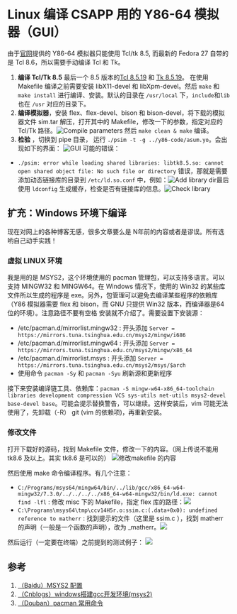 # Linux 编译 CSAPP 用的 Y86-64 模拟器（GUI）
由于[官网](https://csapp.cs.cmu.edu/3e/labs.html)提供的 Y86-64 模拟器只能使用 Tcl/tk 8.5, 而最新的 Fedora 27 自带的是 Tcl 8.6，所以需要手动编译 Tcl 和 Tk。
1. **编译 Tcl/Tk 8.5** 最后一个 8.5 版本的[Tcl 8.5.19](ftp://ftp.tcl.tk/pub/tcl/tcl8_5/tcl8519-src.zip) 和 [Tk 8.5.19](ftp://ftp.tcl.tk/pub/tcl/tcl8_5/tk8519-src.zip)。
在使用 Makefile 编译之前需要安装 libX11-devel 和 libXpm-devel。然后 `make` 和 `make install` 进行编译、安装。默认的目录在 `/usr/local` 下，`include`和`lib` 也在 `/usr` 对应的目录下。
2. **编译模拟器**，安装 flex、flex-devel、bison 和 bison-devel，将下载的模拟器文件 sim.tar 解压，打开其中的 Makefile，修改一下的参数，指定对应的 Tcl/Tk 路径。![Compile parameters](https://ddayzzz-blog.oss-cn-shenzhen.aliyuncs.com/articles/memo-system/linux-csapp-y86-compile.png)
然后 `make clean & make` 编译。
3. **检验** ，切换到 pipe 目录， 运行 `./psim -t -g ../y86-code/asum.yo`。会出现如下的界面：
![GUI](https://ddayzzz-blog.oss-cn-shenzhen.aliyuncs.com/articles/memo-system/linux-csapp-y86-compile-gui.png)
可能的错误：
- `./psim: error while loading shared libraries: libtk8.5.so: cannot open shared object file: No such file or directory` 错误，那就是需要添加动态链接库的目录到 `/etc/ld.so.conf` 中，例如：![Add library dir](https://ddayzzz-blog.oss-cn-shenzhen.aliyuncs.com/articles/memo-system/linux-csapp-y86-compile-add-lib.png)最后使用 `ldconfig` 生成缓存，检查是否有链接库的信息。![Check library](https://ddayzzz-blog.oss-cn-shenzhen.aliyuncs.com/articles/memo-system/linux-csapp-y86-compile-check-lib.png)
## 扩充：Windows 环境下编译
现在对网上的各种博客无感，很多文章要么是 N年前的内容或者是谬误。所有选哟自己动手实践！
### 虚拟 LINUX 环境
我是用的是 MSYS2，这个环境使用的 pacman 管理包，可以支持多语言。可以支持 MINGW32 和 MINGW64。在 Windows 情况下，使用的 Win32 的某些库文件所以生成的程序是 exe。另外，包管理可以避免去编译某些程序的依赖库（Y86 模拟器需要 flex 和 bison，而 GNU 只提供 Win32 版本，而编译器是64位的环境）。注意路径不要有空格
安装就不介绍了。需要设置下安装源：
- /etc/pacman.d/mirrorlist.mingw32 : 开头添加 `Server = https://mirrors.tuna.tsinghua.edu.cn/msys2/mingw/i686` 
- /etc/pacman.d/mirrorlist.mingw64 : 开头添加 `Server = https://mirrors.tuna.tsinghua.edu.cn/msys2/mingw/x86_64`
- /etc/pacman.d/mirrorlist.msys : 开头添加 `Server = https://mirrors.tuna.tsinghua.edu.cn/msys2/msys/$arch`
- 使用命令 `pacman -Sy` 和 `pacman -Syu` 刷新源和更新程序

接下来安装编译链工具、依赖库：`pacman -S mingw-w64-x86_64-toolchain libraries development compression VCS sys-utils net-utils msys2-devel base-devel base`。可能会提示替换警告，可以继续。这样安装后，vim 可能无法使用了，先卸载（-R） git (vim 的依赖项)，再重新安装。

### 修改文件
打开下载好的源码，找到 Makefile 文件，修改一下的内容。（网上传说不能用 tk8.6 及以上。其实 tk8.6 是可以的）
![修改makefile 的内容](https://ddayzzz-blog.oss-cn-shenzhen.aliyuncs.com/articles/memo-system/win-csapp-makefile-configure.png)

然后使用 make 命令编译程序。有几个注意：
- `C:/Programs/msys64/mingw64/bin/../lib/gcc/x86_64-w64-mingw32/7.3.0/../../../../x86_64-w64-mingw32/bin/ld.exe: cannot find -lfl` : 修改 misc 下的 Makefile，指定 flex 库的路径：![](https://ddayzzz-blog.oss-cn-shenzhen.aliyuncs.com/articles/memo-system/win-csapp-w1-noflex.png)
- `C:\Programs\msys64\tmp\ccv14H5r.o:ssim.c:(.data+0x0): undefined reference to matherr` : 找到提示的文件（这里是 ssim.c ），找到 matherr 的声明（一般是一个函数的声明），改为 _matherr。![](https://ddayzzz-blog.oss-cn-shenzhen.aliyuncs.com/articles/memo-system/win-csapp-w2-_matherr.png)

然后运行（一定要在终端）之前提到的测试例子：
![](https://ddayzzz-blog.oss-cn-shenzhen.aliyuncs.com/articles/memo-system/win-csapp-demo.png)
## 参考
1. [（Baidu）MSYS2 配置](https://jingyan.baidu.com/album/9113f81b6399c12b3214c70e.html?picindex=9)
2. [（Cnblogs）windows搭建gcc开发环境(msys2)](https://www.cnblogs.com/leijiangtao/p/8715755.html)
3. [（Douban）pacman 常用命令](https://site.douban.com/234383/widget/notes/16373827/note/528386068/)
